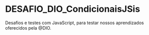 # DESAFIO_DIO_CondicionaisJSis
Desafios e testes com JavaScript, para testar nossos aprendizados oferecidos pela @DIO.
